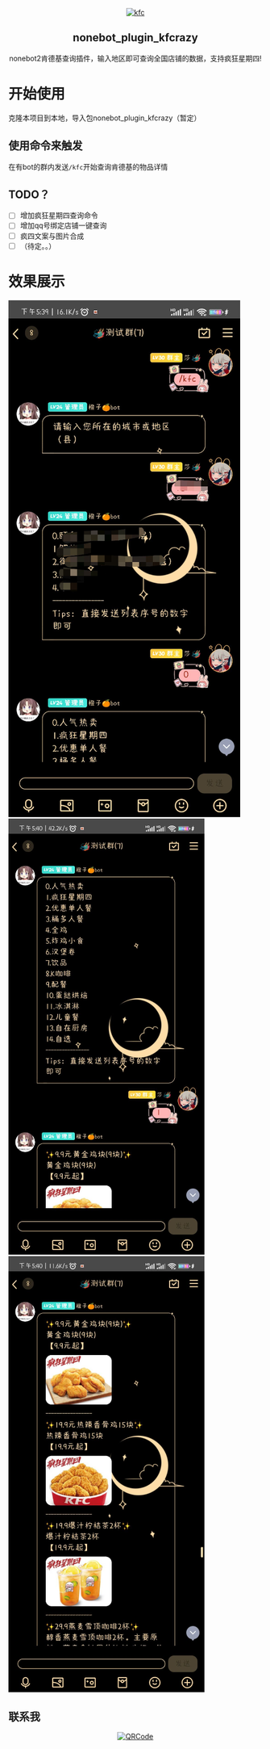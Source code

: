 <div align="center">

<p align="center">
  <a href=""><img src="https://i-1-lanrentuku.52tup.com/2020/11/9/9d447b9c-5d19-4706-835b-368f2cb49869.png?imageView2/2/w/1024/" width="200" height="200" alt="kfc"></a>
</p>

## nonebot_plugin_kfcrazy
nonebot2肯德基查询插件，输入地区即可查询全国店铺的数据，支持疯狂星期四!
</div>



# 开始使用

克隆本项目到本地，导入包nonebot_plugin_kfcrazy（暂定）

## 使用命令来触发

在有bot的群内发送`/kfc`开始查询肯德基的物品详情

## TODO？

* [ ]  增加疯狂星期四查询命令
* [ ]  增加qq号绑定店铺一键查询
* [ ]  疯四文案与图片合成
* [ ]  （待定。。）

# 效果展示

![](.README_images/f433f208.png)
![](.README_images/a6ee4450.png)
![](.README_images/69a1eae9.png)

## **联系我**

<p align="center">
  <a href="https://github.com/"><img src="https://github.com/Kaguya233qwq/nonebot_plugin_alicdk_get/blob/main/.README_images/17623ac4.png?raw=true" width="300" height="350" alt="QRCode"></a>
</p>
